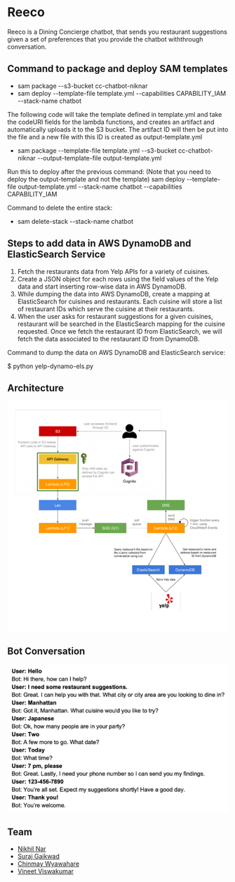 # Reeco

Reeco is a  Dining Concierge chatbot, that sends you restaurant suggestions given a set of preferences that you provide the chatbot withthrough conversation.

##  Command to package and deploy SAM templates
- sam package --s3-bucket cc-chatbot-niknar
- sam deploy --template-file template.yml --capabilities CAPABILITY_IAM --stack-name chatbot

The following code will take the template defined in template.yml and take the codeURI fields for the lambda functions, and creates an artifact and automatically
uploads it to the S3 bucket. The artifact ID will then be put into the file and a new file with this ID is created as output-template.yml
- sam package --template-file template.yml --s3-bucket cc-chatbot-niknar --output-template-file output-template.yml

Run this to deploy after the previous command: (Note that you need to deploy the output-template and not the template)
sam deploy --template-file output-template.yml --stack-name chatbot --capabilities CAPABILITY_IAM

Command to delete the entire stack:
- sam delete-stack --stack-name chatbot

## Steps to add data in AWS DynamoDB and ElasticSearch Service

1. Fetch the restaurants data from Yelp APIs for a variety of cuisines.
2. Create a JSON object for each rows using the field values of the Yelp data and start inserting row-wise data in AWS DynamoDB.
3. While dumping the data into AWS DynamoDB, create a mapping at ElasticSearch for cuisines and restaurants. Each cuisine will store a list of restaurant IDs which serve the cuisine at their restaurants. 
4. When the user asks for restaurant suggestions for a given cuisines, restaurant will be searched in the ElasticSearch mapping for the cuisine requested. Once we fetch the restaurant ID from ElasticSearch, we will fetch the data associated to the restaurant ID from DynamoDB.

Command to dump the data on AWS DynamoDB and ElasticSearch service:

$ python yelp-dynamo-els.py

## Architecture

![Reeco Architecture](https://github.com/NikhilNar/Chatbot/blob/master/views/images/architecture.png)

## Bot Conversation

![Reeco Conversation](https://github.com/NikhilNar/Chatbot/blob/master/views/images/conversation.png)

## Team

* [Nikhil Nar](https://github.com/NikhilNar)
* [Suraj Gaikwad](https://github.com/surajgovardhangaikwad)
* [Chinmay Wyawahare](https://github.com/gandalf1819)
* [Vineet Viswakumar](https://github.com/vineet247)
